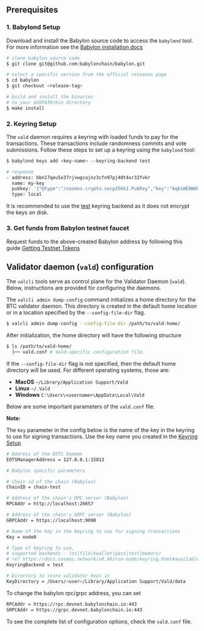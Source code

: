 ## Prerequisites

### 1. Babylond Setup

Download and install the Babylon source code to access the `babylond` tool. For more
information see
the [Babylon installation docs](https://docs.babylonchain.io/docs/user-guides/installation#step-2-build-and-install-babylon-)

```bash
# clone babylon source code
$ git clone git@github.com:babylonchain/babylon.git 

# select a specific version from the official releases page
$ cd babylon
$ git checkout <release-tag>

# build and install the binaries 
# to your $GOPATH/bin directory
$ make install
```

### 2. Keyring Setup

The `vald` daemon requires a keyring with loaded funds to pay for the transactions.
These transactions include randomness commits and vote submissions. Follow these
steps to set up a keyring using the `babylond` tool:

```bash
$ babylond keys add <key-name> --keyring-backend test

# response
- address: bbn17qeu5e37rjvwgcajnz3cfn97pj48t4xr32fvkr
  name: my-key
  pubkey: '{"@type":"/cosmos.crypto.secp256k1.PubKey","key":"Aq6iWE8W6bfeuN7NwyRGktTT41doFicHn4oD1L5a3mU1"}'
  type: local
```

It is recommended to use
the [test](https://docs.cosmos.network/v0.46/run-node/keyring.html#the-test-backend)
keyring backend as it does not encrypt the keys on disk.

### 3. Get funds from Babylon testnet faucet

Request funds to the above-created Babylon address by following this guide
[Getting Testnet Tokens](https://docs.babylonchain.io/docs/user-guides/btc-timestamping-testnet/getting-funds#2-request-funds-from-the-babylon-testnet-faucet)

## Validator daemon (`vald`) configuration

The `valcli` tools serve as control plane for the Validator Daemon (`vald`). Below,
instructions are provided for configuring the daemons.

The `valcli admin dump-config` command initializes a home directory for the BTC
validator daemon. This directory is created in the default home location or in a
location specified by the `--config-file-dir` flag.

```bash
$ valcli admin dump-config --config-file-dir /path/to/vald-home/
```

After initialization, the home directory will have the following structure

```bash
$ ls /path/to/vald-home/
  ├── vald.conf # Vald-specific configuration file.
```

If the `--config-file-dir` flag is not specified, then the default home directory
will be used. For different operating systems, those are:

- **MacOS** `~/Library/Application Support/Vald`
- **Linux** `~/.Vald`
- **Windows** `C:\Users\<username>\AppData\Local\Vald`

Below are some important parameters of the `vald.conf` file.

**Note:**

The `Key` parameter in the config below is the name of the key in the keyring to use
for signing transactions. Use the key name you created in
the [Keyring Setup](#2-Keyring-Setup)

```bash
# Address of the EOTS Daemon
EOTSManagerAddress = 127.0.0.1:15813

# Babylon specific parameters

# Chain id of the chain (Babylon)
ChainID = chain-test

# Address of the chain's RPC server (Babylon)
RPCAddr = http://localhost:26657

# Address of the chain's GRPC server (Babylon)
GRPCAddr = https://localhost:9090

# Name of the key in the keyring to use for signing transactions
Key = node0

# Type of keyring to use,
# supported backends - (os|file|kwallet|pass|test|memory)
# ref https://docs.cosmos.network/v0.46/run-node/keyring.html#available-backends-for-the-keyring
KeyringBackend = test

# Directory to store validator keys in
KeyDirectory = /Users/<user>/Library/Application Support/Vald/data
```

To change the babylon rpc/grpc address, you can set

```bash
RPCAddr = https://rpc.devnet.babylonchain.io:443
GRPCAddr = https://grpc.devnet.babylonchain.io:443
```

To see the complete list of configuration options, check the `vald.conf` file.
